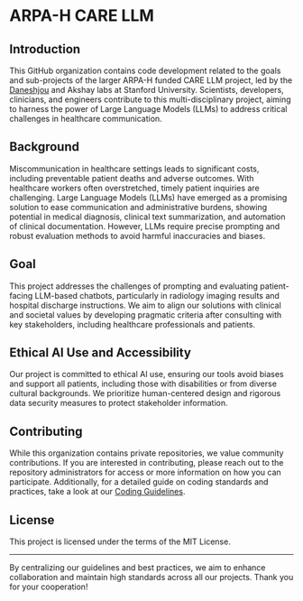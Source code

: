 <!--

This source file is part of the ARPA-H CARE LLM project

SPDX-FileCopyrightText: 2025 Stanford University and the project authors (see AUTHORS.md)

SPDX-License-Identifier: Apache

-->


# ARPA-H CARE LLM 

## Introduction
This GitHub organization contains code development related to the goals and sub-projects of the larger ARPA-H funded CARE LLM project, led by the [Daneshjou](https://github.com/DaneshjouLab) and Akshay labs at Stanford University. Scientists, developers, clinicians, and engineers contribute to this multi-disciplinary project, aiming to harness the power of Large Language Models (LLMs) to address critical challenges in healthcare communication.

## Background
Miscommunication in healthcare settings leads to significant costs, including preventable patient deaths and adverse outcomes. With healthcare workers often overstretched, timely patient inquiries are challenging. Large Language Models (LLMs) have emerged as a promising solution to ease communication and administrative burdens, showing potential in medical diagnosis, clinical text summarization, and automation of clinical documentation. However, LLMs require precise prompting and robust evaluation methods to avoid harmful inaccuracies and biases.

## Goal
This project addresses the challenges of prompting and evaluating patient-facing LLM-based chatbots, particularly in radiology imaging results and hospital discharge instructions. We aim to align our solutions with clinical and societal values by developing pragmatic criteria after consulting with key stakeholders, including healthcare professionals and patients.


## Ethical AI Use and Accessibility
Our project is committed to ethical AI use, ensuring our tools avoid biases and support all patients, including those with disabilities or from diverse cultural backgrounds. We prioritize human-centered design and rigorous data security measures to protect stakeholder information.


## Contributing
While this organization contains private repositories, we value community contributions. If you are interested in contributing, please reach out to the repository administrators for access or more information on how you can participate. Additionally, for a detailed guide on coding standards and practices, take a look at our [Coding Guidelines](https://github.com/DaneshjouLab/.github/docs/CODING_GUIDELINES).

## License
This project is licensed under the terms of the MIT License.


---

By centralizing our guidelines and best practices, we aim to enhance collaboration and maintain high standards across all our projects. Thank you for your cooperation!

